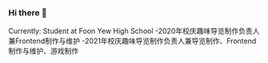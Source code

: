 ### Hi there 👋
Currently: Student at Foon Yew High School
-2020年校庆趣味导览制作负责人兼Frontend制作与维护
-2021年校庆趣味导览制作负责人兼导览制作、Frontend制作与维护、游戏制作
<!--
**kkefeng/kkefeng** is a ✨ _special_ ✨ repository because its `README.md` (this file) appears on your GitHub profile.

Here are some ideas to get you started:

- 🔭 I’m currently working on ...
- 🌱 I’m currently learning ...
- 👯 I’m looking to collaborate on ...
- 🤔 I’m looking for help with ...
- 💬 Ask me about ...
- 📫 How to reach me: ...
- 😄 Pronouns: ...
- ⚡ Fun fact: ...
-->
